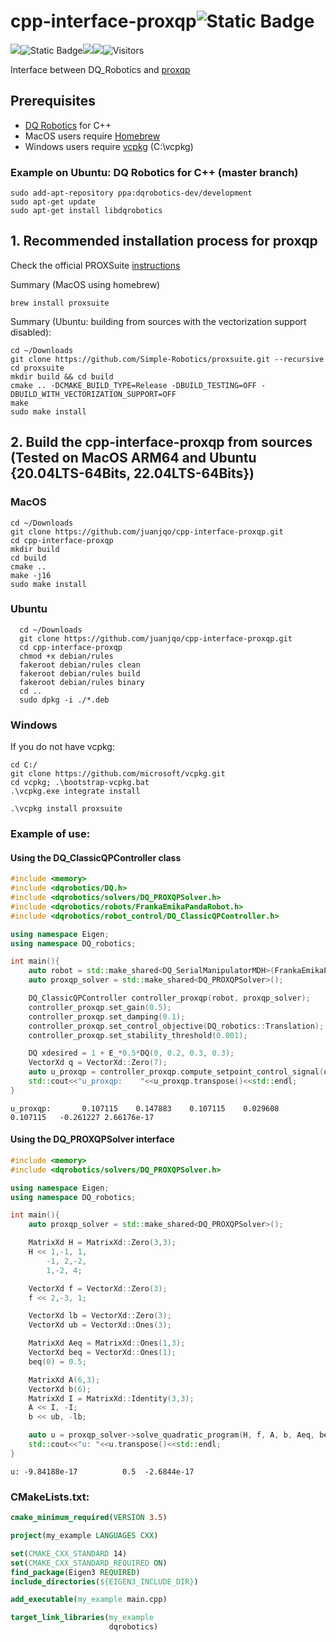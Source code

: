 # cpp-interface-proxqp![Static Badge](https://img.shields.io/badge/status-experimental--beta-critical)

![](https://img.shields.io/badge/Tests-developer%20workflow-orange)![Static Badge](https://img.shields.io/badge/C%2B%2B-14-blue)![](https://img.shields.io/badge/Ubuntu%2022.04%20LTS%20(x64)-passing-passing)![](https://img.shields.io/badge/MacOS%2013.1%20(ARM64)%20-passing-passing)![Visitors](https://api.visitorbadge.io/api/visitors?path=https%3A%2F%2Fgithub.com%2Fjuanjqo%2Fcpp-interface-proxqp&label=visitors&countColor=%23ff8a65&style=flat)

Interface between DQ_Robotics and [proxqp](https://github.com/Simple-Robotics/proxsuite)

## Prerequisites

- [DQ Robotics](https://github.com/dqrobotics/cpp) for C++
- MacOS users require [Homebrew](https://brew.sh/)
- Windows users require [vcpkg](https://vcpkg.io/en/index.html) (C:\vcpkg)

### Example on Ubuntu: DQ Robotics for C++ (master branch)

  ```shell
  sudo add-apt-repository ppa:dqrobotics-dev/development
  sudo apt-get update
  sudo apt-get install libdqrobotics
  ```

## 1. Recommended installation process for proxqp

Check the official PROXSuite [instructions](https://github.com/Simple-Robotics/proxsuite/blob/main/doc/5-installation.md) 

Summary (MacOS using homebrew)

```shell
brew install proxsuite
```

Summary (Ubuntu: building from sources with the vectorization support disabled):

```shell
cd ~/Downloads
git clone https://github.com/Simple-Robotics/proxsuite.git --recursive
cd proxsuite
mkdir build && cd build
cmake .. -DCMAKE_BUILD_TYPE=Release -DBUILD_TESTING=OFF -DBUILD_WITH_VECTORIZATION_SUPPORT=OFF
make
sudo make install
```

## 2. Build the cpp-interface-proxqp from sources (Tested on MacOS ARM64 and Ubuntu {20.04LTS-64Bits, 22.04LTS-64Bits})


### MacOS

```shell
cd ~/Downloads
git clone https://github.com/juanjqo/cpp-interface-proxqp.git
cd cpp-interface-proxqp
mkdir build
cd build
cmake ..
make -j16
sudo make install
```

### Ubuntu
```shell
  cd ~/Downloads
  git clone https://github.com/juanjqo/cpp-interface-proxqp.git
  cd cpp-interface-proxqp
  chmod +x debian/rules
  fakeroot debian/rules clean
  fakeroot debian/rules build
  fakeroot debian/rules binary
  cd ..
  sudo dpkg -i ./*.deb
```
### Windows

If you do not have vcpkg:

```shell
cd C:/
git clone https://github.com/microsoft/vcpkg.git
cd vcpkg; .\bootstrap-vcpkg.bat
.\vcpkg.exe integrate install
```

```shell
.\vcpkg install proxsuite
```


### Example of use:

#### Using the DQ_ClassicQPController class

```CPP
#include <memory>
#include <dqrobotics/DQ.h>
#include <dqrobotics/solvers/DQ_PROXQPSolver.h>
#include <dqrobotics/robots/FrankaEmikaPandaRobot.h>
#include <dqrobotics/robot_control/DQ_ClassicQPController.h>

using namespace Eigen;
using namespace DQ_robotics;

int main(){
    auto robot = std::make_shared<DQ_SerialManipulatorMDH>(FrankaEmikaPandaRobot::kinematics());
    auto proxqp_solver = std::make_shared<DQ_PROXQPSolver>();

    DQ_ClassicQPController controller_proxqp(robot, proxqp_solver);
    controller_proxqp.set_gain(0.5);
    controller_proxqp.set_damping(0.1);
    controller_proxqp.set_control_objective(DQ_robotics::Translation);
    controller_proxqp.set_stability_threshold(0.001);

    DQ xdesired = 1 + E_*0.5*DQ(0, 0.2, 0.3, 0.3);
    VectorXd q = VectorXd::Zero(7);
    auto u_proxqp = controller_proxqp.compute_setpoint_control_signal(q, vec4(xdesired.translation()));
    std::cout<<"u_proxqp:    "<<u_proxqp.transpose()<<std::endl;
}
```

```shell
u_proxqp:       0.107115    0.147883    0.107115    0.029608    0.107115   -0.261227 2.66176e-17
```

#### Using the DQ_PROXQPSolver interface

```cpp
#include <memory>
#include <dqrobotics/solvers/DQ_PROXQPSolver.h>

using namespace Eigen;
using namespace DQ_robotics;

int main(){
    auto proxqp_solver = std::make_shared<DQ_PROXQPSolver>();

    MatrixXd H = MatrixXd::Zero(3,3);
    H << 1,-1, 1,
        -1, 2,-2,
        1,-2, 4;

    VectorXd f = VectorXd::Zero(3);
    f << 2,-3, 1;

    VectorXd lb = VectorXd::Zero(3);
    VectorXd ub = VectorXd::Ones(3);

    MatrixXd Aeq = MatrixXd::Ones(1,3);
    VectorXd beq = VectorXd::Ones(1);
    beq(0) = 0.5;

    MatrixXd A(6,3);
    VectorXd b(6);
    MatrixXd I = MatrixXd::Identity(3,3);
    A << I, -I;
    b << ub, -lb;

    auto u = proxqp_solver->solve_quadratic_program(H, f, A, b, Aeq, beq);
    std::cout<<"u: "<<u.transpose()<<std::endl;
}
```

```shell
u: -9.84188e-17          0.5  -2.6844e-17
```

### CMakeLists.txt:

```cmake
cmake_minimum_required(VERSION 3.5)

project(my_example LANGUAGES CXX)

set(CMAKE_CXX_STANDARD 14)
set(CMAKE_CXX_STANDARD_REQUIRED ON)
find_package(Eigen3 REQUIRED)
include_directories(${EIGEN3_INCLUDE_DIR})

add_executable(my_example main.cpp)

target_link_libraries(my_example
                      dqrobotics)
```
